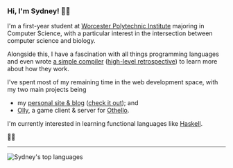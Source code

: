 ### Hi, I'm Sydney! 👋🏻

I'm a first-year student at [Worcester Polytechnic Institute](https://wpi.edu) majoring in Computer Science, with a particular interest in the intersection between computer science and biology.

Alongside this, I have a fascination with all things programming languages and even wrote [a simple compiler](https://github.com/cecelot/kyanite) ([high-level retrospective](https://sydneyn.dev/p/writing-a-compiler)) to learn more about how they work. 

I've spent most of my remaining time in the web development space, with my two main projects being
- my [personal site & blog](https://github.com/cecelot/forest) ([check it out](https://sydneyn.dev)); and
- [Olly](https://github.com/cecelot/olly), a game client & server for [Othello](https://en.wikipedia.org/wiki/Reversi#Othello).

I'm currently interested in learning functional languages like [Haskell](https://haskell.org).

🏳️‍⚧️

<hr>

![Sydney's top languages](https://github-readme-stats.vercel.app/api/top-langs?username=cecelot&layout=compact&langs_count=8&card_width=320)

